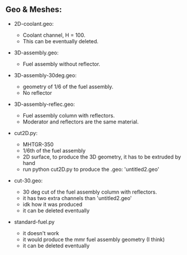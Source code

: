 Geo & Meshes:
-------------
* 2D-coolant.geo:
	- Coolant channel, H = 100.
	- This can be eventually deleted.

* 3D-assembly.geo:
	- Fuel assembly without reflector.

* 3D-assembly-30deg.geo:
	- geometry of 1/6 of the fuel assembly.
	- No reflector

* 3D-assembly-reflec.geo:
	- Fuel assembly column with reflectors.
	- Moderator and reflectors are the same material.


* cut2D.py:
	- MHTGR-350
	- 1/6th of the fuel assembly
	- 2D surface, to produce the 3D geometry, it has to be extruded by hand
	- run python cut2D.py to produce the .geo: 'untitled2.geo'

* cut-30.geo:
	- 30 deg cut of the fuel assembly column with reflectors. 
	- it has two extra channels than 'untitled2.geo'
	- idk how it was produced
	- it can be deleted eventually

* standard-fuel.py
	- it doesn't work
	- it would produce the mmr fuel assembly geometry (I think)
	- it can be deleted eventually

